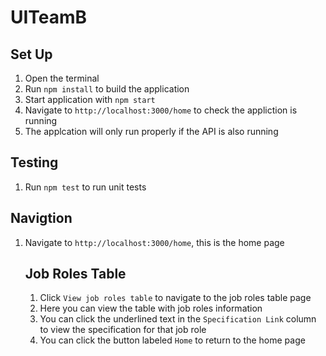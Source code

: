 # UITeamB

Set Up
---

1. Open the terminal
2. Run `npm install` to build the application
3. Start application with `npm start`
4. Navigate to `http://localhost:3000/home` to check the appliction is running
5. The applcation will only run properly if the API is also running

Testing
---

1. Run `npm test` to run unit tests

Navigtion
---

1. Navigate to `http://localhost:3000/home`, this is the home page

   Job Roles Table
   ---
   1. Click `View job roles table` to navigate to the job roles table page
   2. Here you can view the table with job roles information
   3. You can click the underlined text in the `Specification Link` column to view the specification for that job role
   4. You can click the button labeled `Home` to return to the home page